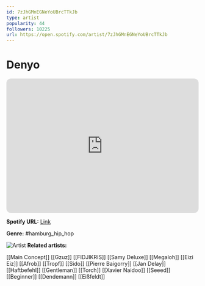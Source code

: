 ```yaml
---
id: 7zJhGMnEGNeYoUBrcTTkJb
type: artist
popularity: 44
followers: 10225
url: https://open.spotify.com/artist/7zJhGMnEGNeYoUBrcTTkJb
---
```

# Denyo

<iframe style="border-radius:12px" src="https://open.spotify.com/embed/artist/7zJhGMnEGNeYoUBrcTTkJb" width="100%" height="352" frameBorder="0" allowfullscreen="" allow="autoplay; clipboard-write; encrypted-media; fullscreen; picture-in-picture" loading="lazy"></iframe>

**Spotify URL:** [Link](https://open.spotify.com/artist/7zJhGMnEGNeYoUBrcTTkJb)

**Genre:**  #hamburg_hip_hop

![Artist](https://i.scdn.co/image/ab67616d0000b273ebabcbc97468eb3cb91fe48e)
**Related artists:**

[[Main Concept]]
[[Gzuz]]
[[FIDJIKRIS]]
[[Samy Deluxe]]
[[Megaloh]]
[[Eizi Eiz]]
[[Afrob]]
[[Tropf]]
[[Sido]]
[[Pierre Baigorry]]
[[Jan Delay]]
[[Haftbefehl]]
[[Gentleman]]
[[Torch]]
[[Xavier Naidoo]]
[[Seeed]]
[[Beginner]]
[[Dendemann]]
[[Eißfeldt]]
